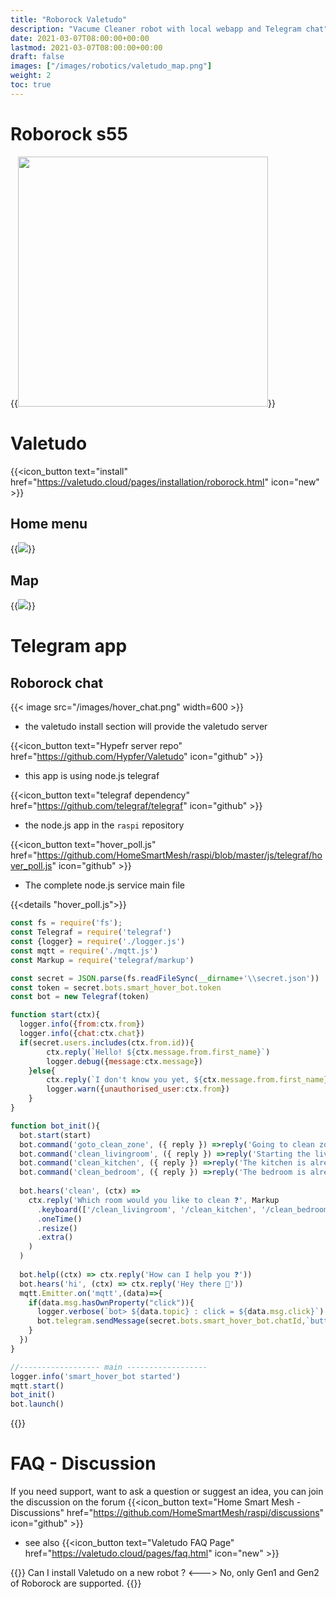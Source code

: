 ```yaml
---
title: "Roborock Valetudo"
description: "Vacume Cleaner robot with local webapp and Telegram chat"
date: 2021-03-07T08:00:00+00:00
lastmod: 2021-03-07T08:00:00+00:00
draft: false
images: ["/images/robotics/valetudo_map.png"]
weight: 2
toc: true
---
```

# Roborock s55
{{<image src="/images/robotics/roborock.png" width="400" >}}

# Valetudo

{{<icon_button text="install" href="https://valetudo.cloud/pages/installation/roborock.html" icon="new" >}}

## Home menu
{{<image src="/images/robotics/valetudo_home.png">}}

## Map

{{<image src="/images/robotics/valetudo_map.png">}}

# Telegram app

## Roborock chat
{{< image src="/images/hover_chat.png" width=600 >}}

* the valetudo install section will provide the valetudo server

{{<icon_button text="Hypefr server repo" href="https://github.com/Hypfer/Valetudo" icon="github" >}}

* this app is using node.js telegraf

{{<icon_button text="telegraf dependency" href="https://github.com/telegraf/telegraf" icon="github" >}}

* the node.js app in the `raspi` repository

{{<icon_button text="hover_poll.js" href="https://github.com/HomeSmartMesh/raspi/blob/master/js/telegraf/hover_poll.js" icon="github" >}}

* The complete node.js service main file

{{<details "hover_poll.js">}}
```javascript
const fs = require('fs');
const Telegraf = require('telegraf')
const {logger} = require('./logger.js')
const mqtt = require('./mqtt.js')
const Markup = require('telegraf/markup')

const secret = JSON.parse(fs.readFileSync(__dirname+'\\secret.json'))
const token = secret.bots.smart_hover_bot.token
const bot = new Telegraf(token)

function start(ctx){
  logger.info({from:ctx.from})
  logger.info({chat:ctx.chat})
  if(secret.users.includes(ctx.from.id)){
        ctx.reply(`Hello! ${ctx.message.from.first_name}`)
        logger.debug({message:ctx.message})
    }else{
        ctx.reply(`I don't know you yet, ${ctx.message.from.first_name}`)
        logger.warn({unauthorised_user:ctx.from})
    }
}

function bot_init(){
  bot.start(start)
  bot.command('goto_clean_zone', ({ reply }) =>reply('Going to clean zone'))
  bot.command('clean_livingroom', ({ reply }) =>reply('Starting the livingroom cleaning'))
  bot.command('clean_kitchen', ({ reply }) =>reply('The kitchen is already clean 🍽️'))
  bot.command('clean_bedroom', ({ reply }) =>reply('The bedroom is already clean 🛏️'))
  
  bot.hears('clean', (ctx) =>
    ctx.reply('Which room would you like to clean ❓', Markup
      .keyboard(['/clean_livingroom', '/clean_kitchen', '/clean_bedroom'])
      .oneTime()
      .resize()
      .extra()
    )
  )
  
  bot.help((ctx) => ctx.reply('How can I help you ❓'))
  bot.hears('hi', (ctx) => ctx.reply('Hey there 👋'))
  mqtt.Emitter.on('mqtt',(data)=>{
    if(data.msg.hasOwnProperty("click")){
      logger.verbose(`bot> ${data.topic} : click = ${data.msg.click}`)
      bot.telegram.sendMessage(secret.bots.smart_hover_bot.chatId,`button clicked ${data.msg.click}`)
    }
  })
}

//------------------ main ------------------
logger.info('smart_hover_bot started')
mqtt.start()
bot_init()
bot.launch()
```
{{</details>}}

# FAQ - Discussion
If you need support, want to ask a question or suggest an idea, you can join the discussion on the forum
{{<icon_button text="Home Smart Mesh - Discussions" href="https://github.com/HomeSmartMesh/raspi/discussions" icon="github" >}}

* see also
{{<icon_button text="Valetudo FAQ Page" href="https://valetudo.cloud/pages/faq.html" icon="new" >}}

{{<faq>}}
Can I install Valetudo on a new robot ?
<--->
No, only Gen1 and Gen2 of Roborock are supported.
{{</faq>}}
